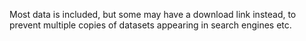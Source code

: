 Most data is included, but some may have a download link instead, to prevent multiple copies of datasets appearing in search engines etc.
